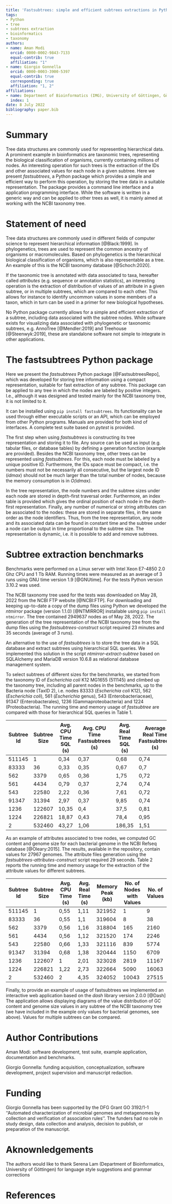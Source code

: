 ```yaml
---
title: 'Fastsubtrees: simple and efficient subtrees extractions in Python with applications to NCBI taxonomy'
tags:
- Python
- tree
- subtrees extraction
- bioinformatics
- taxonomy
authors:
- name: Aman Modi
  orcid: 0000-0002-9843-7133
  equal-contrib: true
  affiliation: "1"
- name: Giorgio Gonnella
  orcid: 0000-0003-3900-5397
  equal-contrib: true
  corresponding: true
  affiliation: "1, 2"
affiliations:
- name: Department of Bioinformatics (IMG), University of Göttingen, Göttingen, Germany
  index: 1
date: 8 July 2022
bibliography: paper.bib
---
```


# Summary

Tree data structures are commonly used for representing hierarchical data. A
prominent example in bioinformatics are taxonomic trees, representing the
biological classification of organisms, currently containing millions of nodes.
An interesting operation for such trees is the extraction of the IDs and other
associated values for each node in a given subtree.
Here we present _fastsubtrees_, a Python package which provides a simple and
efficient way to perform this operation, by storing the tree data in a suitable
representation. The package provides a command line interface and a
application programming interface. While the software is written in a generic
way and can be applied to other trees as well, it is mainly aimed at working
with the NCBI taxonomy tree.

# Statement of need

Tree data structures are commonly used in different fields of computer science
to represent hierarchical information [@Black:1999]. In
phylogenetics, trees are used to represent the common ancestry of
organisms or macromolecules. Based on phylogenetics is the hierarchical
biological classification of organisms, which is also representable
as a tree. An example of this
is the NCBI taxonomy database [@Schoch:2020].

If the taxonomic tree
is annotated with data associated to taxa, hereafter called _attributes_
(e.g. sequence or annotation statistics), an interesting operation is the
extraction of distribution of values of an attribute in a given subtree, or
in multiple subtrees, which are compared to each other.
This allows for instance to identify uncommon values in some members of a taxon,
which in turn can be used in a primer for new biological hypotheses.

No Python package currently allows for a simple and efficient extraction of a
subtree, including data associated with the subtree nodes.
While software exists for visualizing data associated with phylogenetic
or taxonomic subtrees, e.g. AnnoTree [@Mendler:2019] and Treehouse
[@Steenwyk:2019], these are standalone software not simple
to integrate in other applications.

# The fastsubtrees Python package

Here we present the  _fastsubtrees_ Python package [@FastsubtreesRepo], which was developed
for storing tree information using a compact representation,
suitable for fast extraction of any subtree.
This package can be applied to any tree in which the nodes
are labeled by positive integers. I.e., although it was designed and
tested mainly for the NCBI taxonomy tree, it is not limited to it.

It can be installed using ``pip install fastsubtrees``. Its
functionality can be used through either executable scripts or an API, which
can be employed from other Python programs.
Manuals are provided for both
kind of interfaces. A complete test suite based on _pytest_ is provided.

The first step when using _fastsubtrees_ is constructing its tree
representation and storing it to file. Any source can be used as input (e.g. tabular files, or
database tables) by defining a generation function (example are provided).
Besides the NCBI taxonomy tree, other trees can be represented using
_fastsubtrees_. For this, each node must be labeled by a unique positive ID.
Furthermore, the IDs space
must be compact, i.e. the numbers must not be necessarily all consecutive, but the
largest node ID (_idmax_) should not be much larger than the total number of
nodes, because the memory consumption is in _O(idmax)_.

In the tree representation, the node numbers and the subtree sizes under each
node are stored in depth-first traversal order.  Furthermore, an index table is
provided which gives the ordinal position of each node in the depth-first
representation.  Finally, any number of numerical or string attributes can be
associated to the nodes: these are stored in separate files, in the same order
as the node identifiers.  Thus, from the tree representation, any node and its
associated data can be found in constant time and the subtree under a node can
be output in time proportional to the subtree size. The representation is
dynamic, i.e. it is possible to add and remove subtrees.

# Subtree extraction benchmarks

Benchmarks were performed on a Linux server with Intel Xeon E7-4850 2.0 Ghz
CPU and 1 Tb RAM. Running times were measured as an average of 3 runs using
GNU time version 1.9 [@GNUtime].
For the tests Python version 3.10.2 was used.

The NCBI taxonomy tree used for the tests was downloaded on May 28, 2022
from the NCBI FTP website [@NCBI:FTP].
For downloading and keeping up-to-date a copy of the dump files using Python
we developed the _ntmirror_ package (version 1.1.0)
[@NTMIRROR] installable using ``pip install ntmirror``.
The tree contained 2949637 nodes as of May 28, 2022. The generation of the tree
representation of the NCBI taxonomy tree from the dump files
using the _fastsubtrees-construct_ script required
23 minutes and 35 seconds (average of 3 runs).

An alternative to the use of _fastsubtrees_ is to store the tree data in a SQL
database and extract subtrees using hierarchical SQL queries. We implemented
this solution in the script _ntmirror-extract-subtree_
based on SQLAlchemy and MariaDB version 10.6.8
as relational database management system.

To select subtrees of different sizes for the benchmarks, we started from the
taxonomy ID of _Escherichia coli_ K12 MG1655 (511145) and climbed up the
taxonomy tree, including all parent nodes in the benchmarks, up to the Bacteria
node (TaxID 2), i.e. nodes 83333 (_Escherichia coli_ K12),
562 (_Escherichia coli_), 561 (_Escherichia_ genus), 543 (Enterobacteriaceae),
91347 (Enterobacterales), 1236 (Gammaproteobacteria) and 1224 (Proteobacteria).
The running time and memory usage of _fastsubtree_ are compared with those for
hierarchical SQL queries in Table 1.

| Subtree Id | Subtree Size | Avg. CPU Time SQL (s) | Avg. CPU Time Fastsubtrees (s) | Avg. Real Time SQL (s) | Average Real Time Fastsubtrees (s) | Memory Peak SQL (kb) | Memory Peak Fastsubtrees (kb) |
|------------|--------------|-----------------------------------|--------------------------------------------|--------------------|--------------------------------|-----------------|--------------------------|
| 511145     | 1            | 0,34                              | 0,37                                       | 0,68               | 0,74                           | 33184           | 159340                   |
| 83333      | 36           | 0,33                              | 0,35                                       | 0,67               | 0,7                            | 33236           | 159920                   |
| 562        | 3379         | 0,65                              | 0,36                                       | 1,75               | 0,72                           | 41772           | 156916                   |
| 561        | 4434         | 0,79                              | 0,37                                       | 2,74               | 0,74                           | 44052           | 158940                   |
| 543        | 22580        | 2,22                              | 0,36                                       | 7,61               | 0,72                           | 90012           | 157884                   |
| 91347      | 31394        | 2,97                              | 0,37                                       | 9,85               | 0,74                           | 111576          | 159396                   |
| 1236       | 122607       | 10,35                             | 0,4                                        | 37,5               | 0,81                           | 341864          | 163800                   |
| 1224       | 226821       | 18,87                             | 0,43                                       | 78,4               | 0,95                           | 605384          | 165136                   |
| 2          | 532460       | 43,27                             | 1,06                                       | 186,35             | 1,51                           | 1372496         | 174780                   |

As an example of attributes associated to tree nodes, we computed GC content and genome size for each bacterial
genome in the NCBI Refseq database [@Oleary:2015]. The results, available
in the repository, contain values for 27967 genomes.
The attribute files generation using the
_fastsubtrees-attributes-construct_ script required 29 seconds.
Table 2 reports the running time and memory usage for the extraction
of the attribute values for different subtrees.

| Subtree Id | Subtree Size | Avg. CPU Time (s) | Avg. Real Time (s) | Memory Peak (kb) | No. of Nodes with Values | No. of Values |
|------------|--------------|-------------------------------|----------------|-------------|--------------------------|---------------|
| 511145     | 1            | 0,55                          | 1,11           | 321952      | 1                        | 9             |
| 83333      | 36           | 0,55                          | 1,1            | 319604      | 8                        | 38            |
| 562        | 3379         | 0,56                          | 1,16           | 318804      | 165                      | 2160          |
| 561        | 4434         | 0,56                          | 1,12           | 321520      | 174                      | 2246          |
| 543        | 22580        | 0,66                          | 1,33           | 321116      | 839                      | 5774          |
| 91347      | 31394        | 0,68                          | 1,38           | 320444      | 1150                     | 6709          |
| 1236       | 122607       | 1                             | 2,01           | 323028      | 2819                     | 11167         |
| 1224       | 226821       | 1,22                          | 2,73           | 322664      | 5090                     | 16063         |
| 2          | 532460       | 2                             | 4,35           | 324052      | 10043                    | 27515         |

Finally, to provide an example of usage of fastsubtrees we implemented an interactive
web application based on the _dash_ library version 2.0.0 [@Dash]
The application allows displaying diagrams of the
value distribution of GC content and genome size values in any subtree of the
NCBI taxonomy tree (we have included in the example only values for
bacterial genomes, see above). Values for multiple subtrees can be compared.

# Author Contributions

Aman Modi: software development, test suite, example application,
documentation and benchmarks.

Giorgio Gonnella: funding acquisition, conceptualization,
software development, project supervision and manuscript redaction.

# Funding

Giorgio Gonnella has been supported by the DFG Grant GO 3192/1-1 ‘‘Automated
characterization of microbial genomes and metagenomes by collection and
verification of association rules’’. The funders had no role in study design,
data collection and analysis, decision to publish, or preparation of the
manuscript.

# Aknownledgements

The authors would like to thank Serena Lam (Department of Bioinformatics,
University of Göttingen) for language style suggestions and grammar corrections

# References

